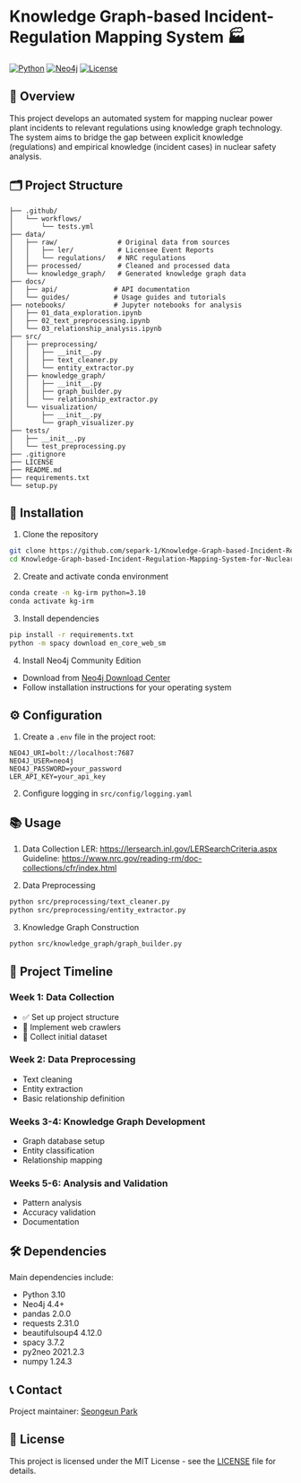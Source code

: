 # Knowledge Graph-based Incident-Regulation Mapping System 🏭

[![Python](https://img.shields.io/badge/Python-3.10-blue.svg)](https://www.python.org/)
[![Neo4j](https://img.shields.io/badge/Neo4j-4.4+-green.svg)](https://neo4j.com/)
[![License](https://img.shields.io/badge/License-MIT-yellow.svg)](LICENSE)

## 🎯 Overview
This project develops an automated system for mapping nuclear power plant incidents to relevant regulations using knowledge graph technology. The system aims to bridge the gap between explicit knowledge (regulations) and empirical knowledge (incident cases) in nuclear safety analysis.

## 🗂️ Project Structure
```
├── .github/
│   └── workflows/
│       └── tests.yml
├── data/
│   ├── raw/               # Original data from sources
│   │   ├── ler/           # Licensee Event Reports
│   │   └── regulations/   # NRC regulations
│   ├── processed/         # Cleaned and processed data
│   └── knowledge_graph/   # Generated knowledge graph data
├── docs/
│   ├── api/              # API documentation
│   └── guides/           # Usage guides and tutorials
├── notebooks/            # Jupyter notebooks for analysis
│   ├── 01_data_exploration.ipynb
│   ├── 02_text_preprocessing.ipynb
│   └── 03_relationship_analysis.ipynb
├── src/
│   ├── preprocessing/
│   │   ├── __init__.py
│   │   ├── text_cleaner.py
│   │   └── entity_extractor.py
│   ├── knowledge_graph/
│   │   ├── __init__.py
│   │   ├── graph_builder.py
│   │   └── relationship_extractor.py
│   └── visualization/
│       ├── __init__.py
│       └── graph_visualizer.py
├── tests/
│   ├── __init__.py
│   └── test_preprocessing.py
├── .gitignore
├── LICENSE
├── README.md
├── requirements.txt
└── setup.py
```

## 🚀 Installation

1. Clone the repository
```bash
git clone https://github.com/separk-1/Knowledge-Graph-based-Incident-Regulation-Mapping-System-for-Nuclear-Safety-Analysis.git
cd Knowledge-Graph-based-Incident-Regulation-Mapping-System-for-Nuclear-Safety-Analysis
```

2. Create and activate conda environment
```bash
conda create -n kg-irm python=3.10
conda activate kg-irm
```

3. Install dependencies
```bash
pip install -r requirements.txt
python -m spacy download en_core_web_sm
```

4. Install Neo4j Community Edition
- Download from [Neo4j Download Center](https://neo4j.com/download/)
- Follow installation instructions for your operating system

## ⚙️ Configuration

1. Create a `.env` file in the project root:
```env
NEO4J_URI=bolt://localhost:7687
NEO4J_USER=neo4j
NEO4J_PASSWORD=your_password
LER_API_KEY=your_api_key
```

2. Configure logging in `src/config/logging.yaml`

## 📚 Usage

1. Data Collection
LER: https://lersearch.inl.gov/LERSearchCriteria.aspx
Guideline: https://www.nrc.gov/reading-rm/doc-collections/cfr/index.html


2. Data Preprocessing
```bash
python src/preprocessing/text_cleaner.py
python src/preprocessing/entity_extractor.py
```

3. Knowledge Graph Construction
```bash
python src/knowledge_graph/graph_builder.py
```

## 📅 Project Timeline

### Week 1: Data Collection
- ✅ Set up project structure
- 🔄 Implement web crawlers
- 🔄 Collect initial dataset

### Week 2: Data Preprocessing
- Text cleaning
- Entity extraction
- Basic relationship definition

### Weeks 3-4: Knowledge Graph Development
- Graph database setup
- Entity classification
- Relationship mapping

### Weeks 5-6: Analysis and Validation
- Pattern analysis
- Accuracy validation
- Documentation

## 🛠️ Dependencies

Main dependencies include:
- Python 3.10
- Neo4j 4.4+
- pandas 2.0.0
- requests 2.31.0
- beautifulsoup4 4.12.0
- spacy 3.7.2
- py2neo 2021.2.3
- numpy 1.24.3

## 📞 Contact
Project maintainer: [Seongeun Park](mailto:seongeup@andrew.cmu.edu)

## 📄 License
This project is licensed under the MIT License - see the [LICENSE](LICENSE) file for details.